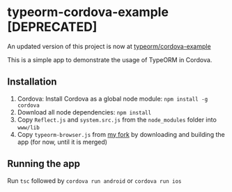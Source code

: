 # typeorm-cordova-example [DEPRECATED]
An updated version of this project is now at [typeorm/cordova-example](https://github.com/typeorm/cordova-example)

This is a simple app to demonstrate the usage of TypeORM in Cordova.

## Installation
1. Cordova: Install Cordova as a global node module: `npm install -g cordova`
2. Download all node dependencies: `npm install`
3. Copy `Reflect.js` and `system.src.js` from the `node_modules` folder into `www/lib`
4. Copy `typeorm-browser.js` from [my fork](https://github.com/daniel-lang/typeorm) by downloading and building the app (for now, until it is merged)

## Running the app
Run `tsc` followed by `cordova run android` or `cordova run ios`
